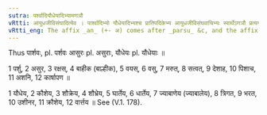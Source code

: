 ```yaml
---
sutra: पर्श्वादियौधेयादिभ्यामणञौ
vRtti: आयुधजीविसंघादित्येव । पार्श्वादिभ्यो यौधेयादिभ्यश्च प्रातिपदिकेभ्य आयुधजीविसंघवाचिभ्यः स्वार्थेऽणञौ प्रत्ययौ भवतः ॥
vRtti_eng: The affix _an_ (+- अ) comes after _parsu_ &c, and the affix _an_ (+- अ) comes after _yaudheya_ &c, without changing the sense : when these words denote warrior classes.
---
```

Thus पार्शवः, pl. पर्शवः आसुरः pl. असुराः, यौधेयः pl. यौधेयाः ॥

1 पर्शु, 2 असुर, 3 रक्षस्, 4 बाहीक (बाल्हीक), 5 वयस्, 6 वसु, 7 मरुत्, 8 सत्वत्, 9 देशाह, 10 पिशाच, 11 अशनि, 12 कार्षापण ॥

1 यौधेय, 2 कौशेय, 3 शौक्रेय, 4 शौभ्रेय, 5 घार्तेय, 6 धार्तेय, 7 ज्याबाणेय (ज्याबालेय), 8 त्रिगत, 9 भरत, 10 उशीनर, 11 क्रौशेय, 12 वार्त्तय ॥ See (V.1. 178).
